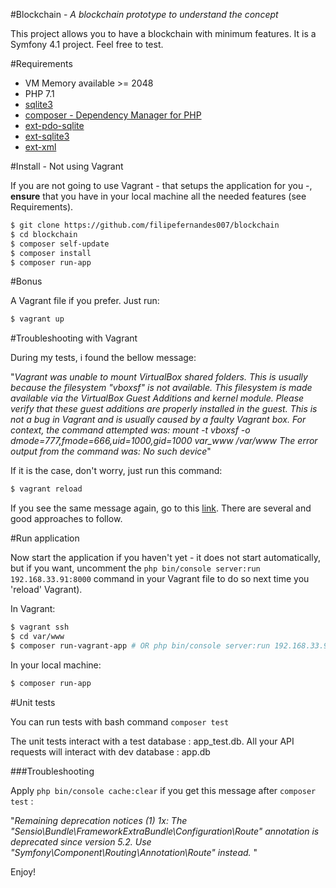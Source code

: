 #Blockchain - _A blockchain prototype to understand the concept_ 

This project allows you to have a blockchain with minimum features. 
It is a Symfony 4.1 project. Feel free to test.

#Requirements

* VM Memory available >= 2048
* PHP 7.1
* [sqlite3](https://www.sqlite.org/download.html)
* [composer - Dependency Manager for PHP](https://getcomposer.org/download/) 
* [ext-pdo-sqlite](http://php.net/manual/en/ref.pdo-sqlite.php)
* [ext-sqlite3](http://php.net/manual/en/book.sqlite3.php)
* [ext-xml](http://php.net/manual/en/dom.setup.php)

#Install - Not using Vagrant

If you are not going to use Vagrant - that setups the application for you -, **ensure** that you have in your local machine
all the needed features (see Requirements).

```bash
$ git clone https://github.com/filipefernandes007/blockchain
$ cd blockchain
$ composer self-update
$ composer install
$ composer run-app
```

#Bonus

A Vagrant file if you prefer. Just run: 

```bash
$ vagrant up
```

#Troubleshooting with Vagrant

During my tests, i found the bellow message:

"_Vagrant was unable to mount VirtualBox shared folders. This is usually because the filesystem "vboxsf" is not available. This filesystem is made available via the VirtualBox Guest Additions and kernel module. Please verify that these guest additions are properly installed in the guest. This is not a bug in Vagrant and is usually caused by a faulty Vagrant box. For context, the command attempted was: mount -t vboxsf -o dmode=777,fmode=666,uid=1000,gid=1000 var_www /var/www The error output from the command was: No such device_"

If it is the case, don't worry, just run this command:

```bash
$ vagrant reload
```

If you see the same message again, go to this [link](https://stackoverflow.com/questions/43492322/vagrant-was-unable-to-mount-virtualbox-shared-folders). There are several and good approaches to follow.

#Run application

Now start the application if you haven't yet - it does not start automatically, but if you want, uncomment the `` php bin/console server:run 192.168.33.91:8000 `` command in your Vagrant file to do so next time you 'reload' Vagrant). 

In Vagrant:

```bash
$ vagrant ssh
$ cd var/www
$ composer run-vagrant-app # OR php bin/console server:run 192.168.33.91:8000 
```

In your local machine:

```bash
$ composer run-app 
```

#Unit tests

You can run tests with bash command ``` composer test ```

The unit tests interact with a test database : app_test.db.
All your API requests will interact with dev database : app.db 

###Troubleshooting

Apply ``` php bin/console cache:clear ``` if you get this message after ``` composer test ``` : 

"_Remaining deprecation notices (1)
   1x: The "Sensio\Bundle\FrameworkExtraBundle\Configuration\Route" annotation is deprecated since version 5.2. Use "Symfony\Component\Routing\Annotation\Route" instead._
"

Enjoy!